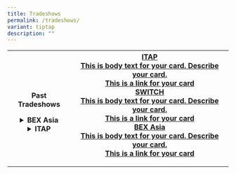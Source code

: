 ```yaml
---
title: Tradeshows
permalink: /tradeshows/
variant: tiptap
description: ""
---
```

<table style="minWidth: 50px">
<colgroup>
<col>
<col>
</colgroup>
<tbody>
<tr>
<th rowspan="1" colspan="1">
<p>Past Tradeshows</p>
<div data-type="detailGroup" class="isomer-accordion isomer-accordion-white">
<details class="isomer-details">
<summary>BEX Asia</summary>
<div data-type="detailsContent" class="isomer-details-content">
<p><a href="https://www.youtube.com/watch?v=oKTUZ2xuEQQ" rel="noopener nofollow" target="_blank">2024</a>
</p>
<p><a href="https://www.youtube.com/watch?v=HMVg6Iqw8Y4" rel="noopener nofollow" target="_blank">2023</a>
</p>
<p><a href="https://www.youtube.com/watch?v=jU2yCmmiZFc" rel="noopener nofollow" target="_blank">2022</a>
</p>
</div>
</details>
<details class="isomer-details">
<summary>ITAP</summary>
<div data-type="detailsContent" class="isomer-details-content">
<p><a href="https://www.youtube.com/watch?v=L29OuOxoabk" rel="noopener nofollow" target="_blank">2023</a>
</p>
<p><a href="https://www.youtube.com/watch?v=fnjietLSKd4" rel="noopener nofollow" target="_blank">2022</a>
</p>
<p><a href="https://www.youtube.com/watch?v=1x-CIeN4ec4" rel="noopener nofollow" target="_blank">2021</a>
</p>
</div>
</details>
</div>
</th>
<th rowspan="1" colspan="1">
<div class="isomer-card-grid"><a rel="noopener noreferrer nofollow" href="https://www.isomer.gov.sg" class="isomer-card"><div class="isomer-card-body"><div class="isomer-card-title">ITAP</div><div class="isomer-card-description">This is body text for your card. Describe your card.</div><div class="isomer-card-link">This is a link for your card</div></div></a>
<a rel="noopener noreferrer nofollow" href="https://www.isomer.gov.sg" class="isomer-card">
<div class="isomer-card-body">
<div class="isomer-card-title">SWITCH</div>
<div class="isomer-card-description">This is body text for your card. Describe your card.</div>
<div class="isomer-card-link">This is a link for your card</div>
</div>
</a><a rel="noopener noreferrer nofollow" href="https://www.isomer.gov.sg" class="isomer-card"><div class="isomer-card-body"><div class="isomer-card-title">BEX Asia</div><div class="isomer-card-description">This is body text for your card. Describe your card.</div><div class="isomer-card-link">This is a link for your card</div></div></a>
</div>
<p></p>
</th>
</tr>
</tbody>
</table>
<p></p>